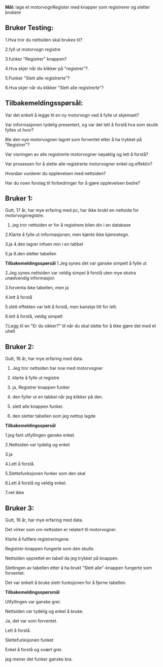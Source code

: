 **Mål:**
lage et motorvognRegister med knapper som registrerer og sletter brukere


## **Bruker Testing:**
1.Hva tror du nettsiden skal brukes til?

2.fyll ut motorvogn registre

3.funker "Registrer" knappen?

4.Hva skjer når du klikker på "registrer"?.

5.Funker "Slett alle registrerte"?

6.Hva skjer når du klikker "Slett alle registrerte"?




## **Tilbakemeldingsspørsål:**
Var det enkelt å legge til en ny motorvogn ved å fylle ut skjemaet?

Var informasjonen tydelig presentert, og var det lett å forstå hva som skulle fylles ut hvor?

Ble den nye motorvognen lagret som forventet etter å ha trykket på "Registrer"?

Var visningen av alle registrerte motorvogner nøyaktig og lett å forstå?

Var prosessen for å slette alle registrerte motorvogner enkel og effektiv?

Hvordan vurderer du opplevelsen med nettsiden?

Har du noen forslag til forbedringer for å gjøre opplevelsen bedre?


## **Bruker 1:**

Gutt, 17 år, har mye erfaring med pc, har ikke brukt en nettside for motorvognregistre.

1. jeg tror nettsiden er for å registrere bilen din i en database

2.Klarte å fylle ut informasjonen, men kjønte ikke kjennetegn.

3.ja
4.den lagrer infoen min i en tabbel

5.ja
6.den sletter tabellen

**Tilbakemeldingsspørsål**
1.Jeg synes det var ganske simpelt å fylle ut

2.Jeg synes nettsiden var veldig simpel å forstå uten mye ekstra unødvendig informasjon

3.forventa ikke tabellen, men ja

4.lett å forstå

5.slett effekten var lett å forstå, men kanskje litt for lett.

6.lett å forstå, veldig simpelt

7.Legg til en "Er du sikker?" til når du skal slette for å ikke gjøre det med et uhell










## **Bruker 2:**
Gutt, 16 år, har mye erfaring med data.

1. Jeg tror nettsiden har noe med motorvogner
   
3. klarte å fylle ut registre
   
5. ja, Registrer knappen funker
   
7. den fyller ut en tabbel når jeg klikker på den.
   
9. slett alle knappen funker.
    
11. den sletter tabellen som jeg nettop lagde

**Tilbakemeldingsspørsål**

1.jeg fant utfyllingen ganske enkel.

2.Nettsiden var tydelig og enkel 

3.ja

4.Lett å forstå.

5.Slettefunksjonen funker som den skal

6.Lett å forstå og veldig enkel.

7.vet ikke







## **Bruker 3:**
Gutt, 16 år, har mye erfaring med data.

Det virker som om nettsiden er relatert til motorvogner.

Klarte å fullføre registreringene.

Registrer-knappen fungerte som den skulle.

Nettsiden opprettet en tabell da jeg trykket på knappen.

Slettingen av tabellen etter å ha brukt "Slett alle"-knappen fungerte som forventet.

Det var enkelt å bruke slett-funksjonen for å fjerne tabellen.

**Tilbakemeldingsspørsmål**

Utfyllingen var ganske grei.

Nettsiden var tydelig og enkel å bruke.

Ja, det var som forventet.

Lett å forstå.

Slettefunksjonen funket

Enkel å forstå og svært grei.

jeg mener det funker ganske bra.






